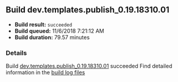 ## Build dev.templates.publish_0.19.18310.01
- **Build result:** `succeeded`
- **Build queued:** 11/6/2018 7:21:12 AM
- **Build duration:** 79.57 minutes
### Details
Build [dev.templates.publish_0.19.18310.01](https://winappstudio.visualstudio.com/web/build.aspx?pcguid=a4ef43be-68ce-4195-a619-079b4d9834c2&builduri=vstfs%3a%2f%2f%2fBuild%2fBuild%2f26531) succeeded
Find detailed information in the [build log files](https://uwpctdiags.blob.core.windows.net/buildlogs/dev.templates.publish_0.19.18310.01_logs.zip)
